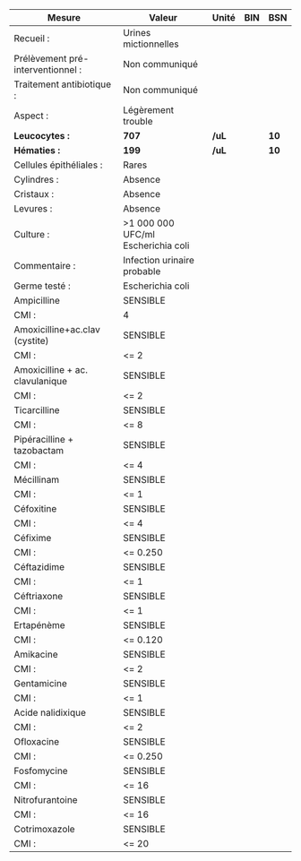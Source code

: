 |              Mesure             |              Valeur              | Unité |BIN|  BSN |
|---------------------------------|----------------------------------|-------|---|------|
|            Recueil :            |       Urines mictionnelles       |       |   |      |
|Prélèvement pré-interventionnel :|          Non communiqué          |       |   |      |
|    Traitement antibiotique :    |          Non communiqué          |       |   |      |
|             Aspect :            |        Légèrement trouble        |       |   |      |
|         **Leucocytes :**        |              **707**             |**/uL**|   |**10**|
|          **Hématies :**         |              **199**             |**/uL**|   |**10**|
|     Cellules épithéliales :     |           Rares                  |       |   |      |
|           Cylindres :           |              Absence             |       |   |      |
|            Cristaux :           |              Absence             |       |   |      |
|            Levures :            |              Absence             |       |   |      |
|            Culture :            |>1 000 000 UFC/ml Escherichia coli|       |   |      |
|          Commentaire :          |    Infection urinaire probable   |       |   |      |
|          Germe testé :          |         Escherichia coli         |       |   |      |
|           Ampicilline           |             SENSIBLE             |       |   |      |
|              CMI :              |                 4                |       |   |      |
|  Amoxicilline+ac.clav (cystite) |             SENSIBLE             |       |   |      |
|              CMI :              |               <= 2               |       |   |      |
| Amoxicilline + ac. clavulanique |             SENSIBLE             |       |   |      |
|              CMI :              |               <= 2               |       |   |      |
|           Ticarcilline          |             SENSIBLE             |       |   |      |
|              CMI :              |               <= 8               |       |   |      |
|    Pipéracilline + tazobactam   |             SENSIBLE             |       |   |      |
|              CMI :              |               <= 4               |       |   |      |
|            Mécillinam           |             SENSIBLE             |       |   |      |
|              CMI :              |               <= 1               |       |   |      |
|            Céfoxitine           |             SENSIBLE             |       |   |      |
|              CMI :              |               <= 4               |       |   |      |
|             Céfixime            |             SENSIBLE             |       |   |      |
|              CMI :              |             <= 0.250             |       |   |      |
|           Céftazidime           |             SENSIBLE             |       |   |      |
|              CMI :              |               <= 1               |       |   |      |
|           Céftriaxone           |             SENSIBLE             |       |   |      |
|              CMI :              |               <= 1               |       |   |      |
|            Ertapénème           |             SENSIBLE             |       |   |      |
|              CMI :              |             <= 0.120             |       |   |      |
|            Amikacine            |             SENSIBLE             |       |   |      |
|              CMI :              |               <= 2               |       |   |      |
|           Gentamicine           |             SENSIBLE             |       |   |      |
|              CMI :              |               <= 1               |       |   |      |
|        Acide nalidixique        |             SENSIBLE             |       |   |      |
|              CMI :              |               <= 2               |       |   |      |
|            Ofloxacine           |             SENSIBLE             |       |   |      |
|              CMI :              |             <= 0.250             |       |   |      |
|           Fosfomycine           |             SENSIBLE             |       |   |      |
|              CMI :              |               <= 16              |       |   |      |
|         Nitrofurantoine         |             SENSIBLE             |       |   |      |
|              CMI :              |               <= 16              |       |   |      |
|          Cotrimoxazole          |             SENSIBLE             |       |   |      |
|              CMI :              |               <= 20              |       |   |      |